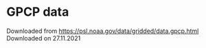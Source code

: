 
# GPCP data

Downloaded from https://psl.noaa.gov/data/gridded/data.gpcp.html
Downloaded on 27.11.2021
